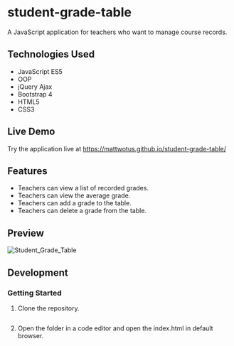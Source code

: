 # student-grade-table

A JavaScript application for teachers who want to manage course records.

## Technologies Used

- JavaScript ES5
- OOP
- jQuery Ajax
- Bootstrap 4  
- HTML5
- CSS3

## Live Demo

Try the application live at https://mattwotus.github.io/student-grade-table/

## Features

- Teachers can view a list of recorded grades.
- Teachers can view the average grade.
- Teachers can add a grade to the table.
- Teachers can delete a grade from the table.

## Preview

![Student_Grade_Table](assets/student-grade-table.gif)

## Development

### Getting Started

1. Clone the repository.

    ```git clone https://github.com/MattWotus/student-grade-table.git
    
2. Open the folder in a code editor and open the index.html in default browser.    

